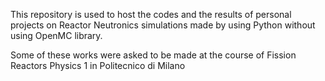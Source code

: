 This repository is used to host the codes and the results of personal projects on Reactor Neutronics simulations made by using Python without using OpenMC library.

Some of these works were asked to be made at the course of Fission Reactors Physics 1 in Politecnico di Milano
